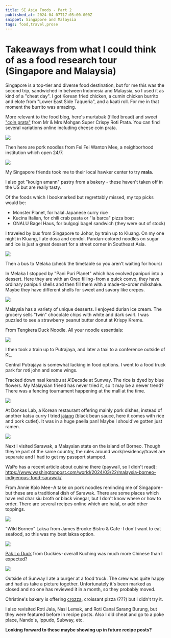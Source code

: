 ```yaml
---
title: SE Asia Foods - Part 2
published_at: 2024-04-07T17:05:00.000Z
snippet: Singapore and Malaysia
tags: food,travel,prose
---
```


# Takeaways from what I could think of as a food research tour (Singapore and Malaysia)

Singapore is a top-tier and diverse food destination, but for me this was the second trip,
sandwiched in between Indonesia and Malaysia, so I used it as kind of a "cheat day".
I got Korean fried chicken, a cumin chicken burrito and elote
from "Lower East Side Taqueria", and a kaati roll. For me in that moment  the burrito was amazing.

More relevant to the food blog, here's murtabak (filled bread)
and sweet ["coin prata"](https://www.youtube.com/watch?v=y9Q6zURFAWA&ab_channel=SingaporeNoodles) from Mr & Mrs Mohgan Super Crispy Roti Prata.
You can find several variations online including cheese coin prata.

<img src="/blog-images/coin-roti.jpg"/><br/>

Then here are pork noodles from Fei Fei Wanton Mee, a neighborhood institution which open 24/7.

<img src="/blog-images/wanton-mee.jpg"/><br/>

My Singapore friends took me to their local hawker center to try **mala**.

I also got "kouign amann" pastry from a bakery - these haven't taken off in the US
but are really tasty.

Of the foods which I bookmarked but regrettably missed, my top picks would be:
- Monster Planet, for halal Japanese curry rice
- Kucina Italian, for chili crab pasta or "la barca" pizza boat
- ONALU Bagel Haus, for bulgogi bagel sandwich (they were out of stock)

I traveled by bus from Singapore to Johor, by train up to Kluang.
On my one night in Kluang, I ate dosa and cendol. Pandan-colored noodles on sugar and ice is just a great dessert for a street corner in Southeast Asia.

<img src="/blog-images/cendol.jpg"/><br/>

Then a bus to Melaka (check the timetable so you aren't waiting for hours)

In Melaka I stopped by "Pani Puri Planet" which has evolved panipuri into a dessert.
Here they are with an Oreo filling - from a quick convo, they have ordinary panipuri shells and then fill them with a made-to-order milkshake. Maybe they have different shells for sweet and savory like crepes.

<img src="/blog-images/panipuri.jpg"/><br/>

Malaysia has a variety of unique desserts. I enjoyed durian ice cream. The grocery sells "twin" chocolate chips with white and dark swirl. I was puzzled to see a strawberry peanut butter donut at Krispy Kreme.

From Tengkera Duck Noodle. All your noodle essentials:

<img src="/blog-images/duck-noodle.jpg"/><br/>

I then took a train up to Putrajaya, and later a taxi to a conference outside of KL.

Central Putrajaya is somewhat lacking in food options. I went to a food truck park for
roti john and some wings.

Tracked down nasi kerabu at A'Decade at Sunway. The rice is dyed by blue flowers. My Malaysian friend has never tried it, so it may be a newer trend? There was a fencing tournament happening at the mall at the time.

<img src="/blog-images/nasikerabu.jpg"/><br/>

At Donkas Lab, a Korean restaurant offering mainly pork dishes, instead of another katsu curry I tried 
[jajang](https://futuredish.com/jjajangbap-my-guilty-pleasure/) (black bean sauce, here it comes with rice and pork cutlet). It was in a huge paella pan! Maybe I should've gotten just ramen.

<img src="/blog-images/donkas-lab.jpg"/><br/>

Next I visited Sarawak, a Malaysian state on the island of Borneo.
Though they're part of the same country, the rules around work/residency/travel are separate
and I had to get my passport stamped.

WaPo has a recent article about cuisine there (paywall, so I didn't read): https://www.washingtonpost.com/world/2024/03/22/malaysia-borneo-indigenous-food-sarawak/

From Annie Kolo Mee - A take on pork noodles reminding me of Singapore - but these are a traditional dish of Sarawak. There are some places which have red char siu broth or black vinegar, but I don't know where or how to order.
There are several recipes online which are halal, or add other toppings.

<img src="/blog-images/kolo-mee.jpg"/><br/>

"Wild Borneo" Laksa from James Brooke Bistro & Cafe - I don't want to eat seafood, so this was my best laksa option.

<img src="/blog-images/laksa.jpg"/><br/>

[Pak Lo Duck](https://neckredrecipes.blogspot.com/2007/08/pak-lo-ngap-teochew-braised-duck.html) from Duckies - overall Kuching was much more Chinese than I expected?

<img src="/blog-images/paklo.jpg"/><br/>

Outside of Sunway I ate a burger at a food truck. The crew was quite happy and had us take a picture together. Unfortunately it's  been marked as closed and no one has reviewed it in a month, so they probably moved.

Christine's bakery is offering [crozza](https://thesmartlocal.my/christine-bakery-crozza/), croissant pizza (???) but I didn't try it.

I also revisited Roti Jala, Nasi Lemak, and Roti Canai Sarang Burung, but they were featured before in recipe posts. Also I did cheat and go to a poke place, Nando's, Ippudo, Subway, etc.


**Looking forward to these maybe showing up in future recipe posts?**

<br/>
<br/>
<br/>
